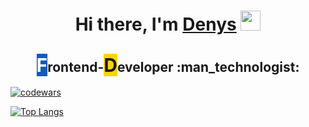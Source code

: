 <h1 align="center">Hi there, I'm <a href="https://github.com/lordponchik" target="_blank">Denys</a> 
<img src="https://github.com/blackcater/blackcater/raw/main/images/Hi.gif" height="32"/></h1>

<h2 align="center"><span style="background-color: #0e5bbb;color: white;font-size: 30px;">F</span>rontend-<span style="background-color: #fdd500;font-size: 30px;">D</span>eveloper :man_technologist:</h2>


[![codewars](https://www.codewars.com/users/LordPonchik/badges/small)](https://www.codewars.com/users/LordPonchik)      


[![Top Langs](https://github-readme-stats.vercel.app/api/top-langs/?username=lordponchik&layout=compact)](https://github.com/anuraghazra/github-readme-stats)

<!--
**lordponchik/lordponchik** is a ✨ _special_ ✨ repository because its `README.md` (this file) appears on your GitHub profile.

Here are some ideas to get you started:

- 🔭 I’m currently working on ...
- 🧠 I’m currently learning ...
- 👯 I’m looking to collaborate on ...
- 🤔 I’m looking for help with ...
- 💬 Ask me about ...
- 📫 How to reach me: ...
- 😄 Pronouns: ...
- ⚡ Fun fact: ...
-->
